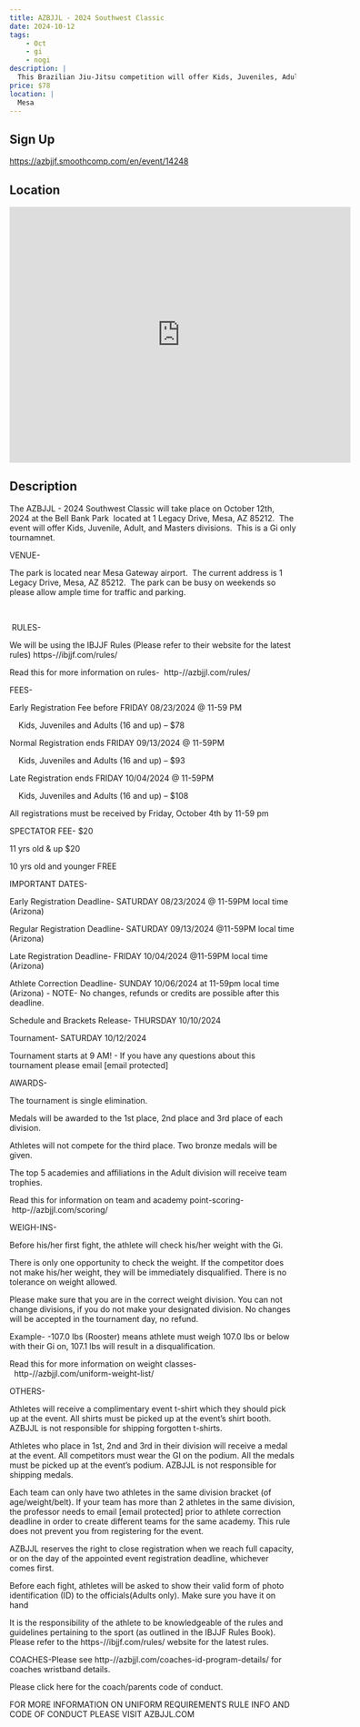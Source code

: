 ```yaml
---
title: AZBJJL - 2024 Southwest Classic
date: 2024-10-12
tags:
    - Oct
    - gi 
    - nogi 
description: |
  This Brazilian Jiu-Jitsu competition will offer Kids, Juveniles, Adult (Male and Female), and Masters Divisions in the Gi for all belt levels
price: $78
location: |
  Mesa
---
```

## Sign Up
https://azbjjf.smoothcomp.com/en/event/14248

## Location
<iframe src="https://www.google.com/maps/embed?pb=!1m18!1m12!1m3!1d12345.6789!2d-111.6259938!3d33.2991635!2m3!1f0!2f0!3f0!3m2!1i1024!2i768!4f13.1!3m3!1m2!1s0x0%3A0x0!2z33.2991635!5e0!3m2!1sen!2sus!4v1234567890" width="600" height="450" style="border:0;" allowfullscreen="" loading="lazy"></iframe>

## Description
The AZBJJL - 2024 Southwest Classic will take place on October 12th, 2024 at the Bell Bank Park  located at 1 Legacy Drive, Mesa, AZ 85212.  The event will offer Kids, Juvenile, Adult, and Masters divisions.  This is a Gi only tournamnet.


VENUE-


The park is located near Mesa Gateway airport.  The current address is 1 Legacy Drive, Mesa, AZ 85212.  The park can be busy on weekends so please allow ample time for traffic and parking.


 


 RULES-


We will be using the IBJJF Rules (Please refer to their website for the latest rules) https-//ibjjf.com/rules/


Read this for more information on rules-  http-//azbjjl.com/rules/


FEES-


Early Registration Fee before FRIDAY 08/23/2024 @ 11-59 PM


    Kids, Juveniles and Adults (16 and up) – $78


Normal Registration ends FRIDAY 09/13/2024 @ 11-59PM


    Kids, Juveniles and Adults (16 and up) – $93


Late Registration ends FRIDAY 10/04/2024 @ 11-59PM


    Kids, Juveniles and Adults (16 and up) – $108


All registrations must be received by Friday, October 4th by 11-59 pm


SPECTATOR FEE- $20


11 yrs old & up $20 


10 yrs old and younger FREE


IMPORTANT DATES-


Early Registration Deadline- SATURDAY 08/23/2024 @ 11-59PM local time (Arizona)


Regular Registration Deadline- SATURDAY 09/13/2024 @11-59PM local time (Arizona) 


Late Registration Deadline- FRIDAY 10/04/2024 @11-59PM local time (Arizona)


Athlete Correction Deadline- SUNDAY 10/06/2024 at 11-59pm local time (Arizona) - NOTE- No changes, refunds or credits are possible after this deadline.


Schedule and Brackets Release- THURSDAY 10/10/2024


Tournament- SATURDAY 10/12/2024


Tournament starts at 9 AM! - If you have any questions about this tournament please email [email protected]


AWARDS-


The tournament is single elimination.


Medals will be awarded to the 1st place, 2nd place and 3rd place of each division.


Athletes will not compete for the third place. Two bronze medals will be given.


The top 5 academies and affiliations in the Adult division will receive team trophies.


Read this for information on team and academy point-scoring- http-//azbjjl.com/scoring/


WEIGH-INS-


Before his/her first fight, the athlete will check his/her weight with the Gi.


There is only one opportunity to check the weight. If the competitor does not make his/her weight, they will be immediately disqualified. There is no tolerance on weight allowed.


Please make sure that you are in the correct weight division. You can not change divisions, if you do not make your designated division. No changes will be accepted in the tournament day, no refund.


Example- -107.0 lbs (Rooster) means athlete must weigh 107.0 lbs or below with their Gi on, 107.1 lbs will result in a disqualification.


Read this for more information on weight classes-  http-//azbjjl.com/uniform-weight-list/


OTHERS-


Athletes will receive a complimentary event t-shirt which they should pick up at the event. All shirts must be picked up at the event’s shirt booth. AZBJJL is not responsible for shipping forgotten t-shirts.


Athletes who place in 1st, 2nd and 3rd in their division will receive a medal at the event. All competitors must wear the GI on the podium. All the medals must be picked up at the event’s podium. AZBJJL is not responsible for shipping medals.


Each team can only have two athletes in the same division bracket (of age/weight/belt). If your team has more than 2 athletes in the same division, the professor needs to email [email protected] prior to athlete correction deadline in order to create different teams for the same academy. This rule does not prevent you from registering for the event.


AZBJJL reserves the right to close registration when we reach full capacity, or on the day of the appointed event registration deadline, whichever comes first.


Before each fight, athletes will be asked to show their valid form of photo identification (ID) to the officials(Adults only). Make sure you have it on hand


It is the responsibility of the athlete to be knowledgeable of the rules and guidelines pertaining to the sport (as outlined in the IBJJF Rules Book). Please refer to the https-//ibjjf.com/rules/ website for the latest rules.


COACHES-Please see http-//azbjjl.com/coaches-id-program-details/ for coaches wristband details. 


Please click here for the coach/parents code of conduct.


FOR MORE INFORMATION ON UNIFORM REQUIREMENTS RULE INFO AND CODE OF CONDUCT PLEASE VISIT AZBJJL.COM